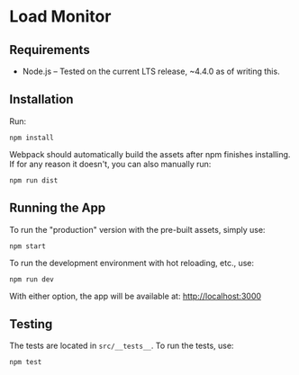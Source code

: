 # Load Monitor

## Requirements

- Node.js – Tested on the current LTS release, ~4.4.0 as of writing this.

## Installation

Run:

```
npm install
```

Webpack should automatically build the assets after npm finishes installing. If for any reason it doesn't, you can also manually run:

```
npm run dist
```

## Running the App

To run the "production" version with the pre-built assets, simply use:

```
npm start
```

To run the development environment with hot reloading, etc., use:

```
npm run dev
```

With either option, the app will be available at: [http://localhost:3000](http://localhost:3000)

## Testing

The tests are located in `src/__tests__`. To run the tests, use:

```
npm test
```

